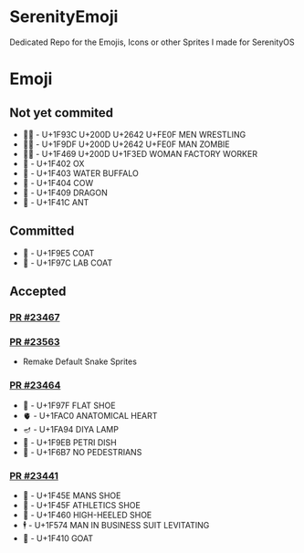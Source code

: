 # SerenityEmoji
 Dedicated Repo for the Emojis, Icons or other Sprites I made for SerenityOS

# Emoji
## Not yet commited
- 🤼‍♂️ - U+1F93C U+200D U+2642 U+FE0F MEN WRESTLING
- 🧟‍♂️ - U+1F9DF U+200D U+2642 U+FE0F MAN ZOMBIE
- 👩‍🏭 - U+1F469 U+200D U+1F3ED WOMAN FACTORY WORKER
- 🐂 - U+1F402 OX
- 🐃 - U+1F403 WATER BUFFALO
- 🐄 - U+1F404 COW
- 🐉 - U+1F409 DRAGON
- 🐜 - U+1F41C ANT


## Committed
- 🧥 - U+1F9E5 COAT
- 🥼 - U+1F97C LAB COAT

## Accepted
### [PR #23467](https://github.com/SerenityOS/serenity/pull/23467)
### [PR #23563](https://github.com/SerenityOS/serenity/pull/23563)
- Remake Default Snake Sprites

### [PR #23464](https://github.com/SerenityOS/serenity/pull/23464)
- 🥿 - U+1F97F FLAT SHOE
- 🫀 - U+1FAC0 ANATOMICAL HEART
- 🪔 - U+1FA94 DIYA LAMP
- 🧫 - U+1F9EB PETRI DISH
- 🚷 - U+1F6B7 NO PEDESTRIANS

### [PR #23441](https://github.com/SerenityOS/serenity/pull/23441)
- 👞 - U+1F45E MANS SHOE
- 👟 - U+1F45F ATHLETICS SHOE
- 👠 - U+1F460 HIGH-HEELED SHOE
- 🕴 - U+1F574 MAN IN BUSINESS SUIT LEVITATING
- 🐐 - U+1F410 GOAT
